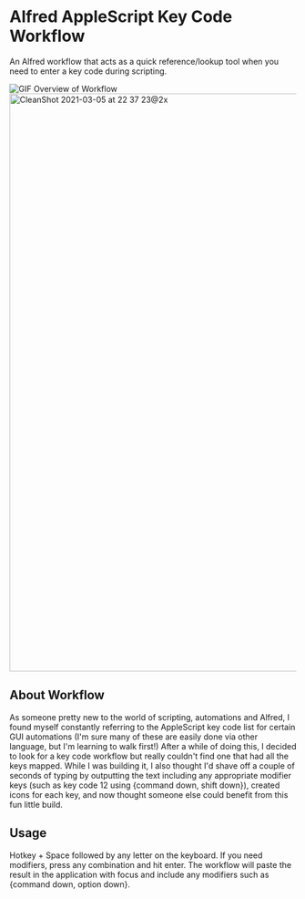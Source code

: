 # Alfred AppleScript Key Code Workflow
An Alfred workflow that acts as a quick reference/lookup tool when you need to enter a key code during scripting.

![GIF Overview of Workflow](https://user-images.githubusercontent.com/67085480/110193175-697f9200-7e00-11eb-9c95-4cf311f2e74e.gif)
<img width="1014" alt="CleanShot 2021-03-05 at 22 37 23@2x" src="https://user-images.githubusercontent.com/67085480/110193680-5fab5e00-7e03-11eb-8a26-db46ddca19b4.png">

## About Workflow
As someone pretty new to the world of scripting, automations and Alfred, I found myself constantly referring to the AppleScript key code list for certain GUI automations (I'm sure many of these are easily done via other language, but I'm learning to walk first!) 
After a while of doing this, I decided to look for a key code workflow but really couldn't find one that had all the keys mapped. While I was building it, I also thought I'd shave off a couple of seconds of typing by outputting the text including any appropriate modifier keys (such as key code 12 using {command down, shift down}), created icons for each key, and now thought someone else could benefit from this fun little build.
 
## Usage
Hotkey + Space followed by any letter on the keyboard. If you need modifiers, press any combination and hit enter. The workflow will paste the result in the application with focus and include any modifiers such as {command down, option down}.
